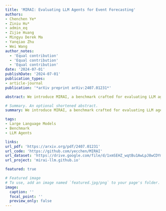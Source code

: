```yaml
---
title: 'MIRAI: Evaluating LLM Agents for Event Forecasting'
authors:
- Chenchen Ye* 
- Ziniu Hu* 
- admin_eq 
- Zijie Huang
- Mingyu Derek Ma
- Yanqiao Zhu
- Wei Wang
author_notes:
  - 'Equal contribution'
  - 'Equal contribution'
  - 'Equal contribution'
date: '2024-07-01'
publishDate: '2024-07-01'
publication_types:
- article-journal
publication: '*arXiv preprint arXiv:2407.01231*'

abstract: We introduce MIRAI, a benchmark crafted for evaluating LLM agents in temporal forecasting of international events with tool use and complex reasoning. With 59,161 unique events and 296,630 unique news articles, we curate a test set of 705 forecasting query-answer pairs.

# Summary. An optional shortened abstract.
summary: We introduce MIRAI, a benchmark crafted for evaluating LLM agents in temporal forecasting of international events with tool use and complex reasoning. With 59,161 unique events and 296,630 unique news articles, we curate a test set of 705 forecasting query-answer pairs.

tags:
- Large Language Models
- Benchmark
- LLM Agents

links:
url_pdf: 'https://arxiv.org/pdf/2407.01231'
url_code: 'https://github.com/yecchen/MIRAI'
url_dataset: 'https://drive.google.com/file/d/1xmSEHZ_wqtBu1AwLpJ8wCDYmT-jRpfrN/view'
url_project: 'mirai-llm.github.io'

featured: true

# Featured image
# To use, add an image named `featured.jpg/png` to your page's folder.
image:
  caption: ''
  focal_point: ''
  preview_only: false
---
```


